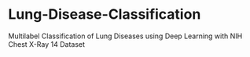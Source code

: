 # Lung-Disease-Classification
Multilabel Classification of Lung Diseases using Deep Learning with NIH Chest X-Ray 14 Dataset
